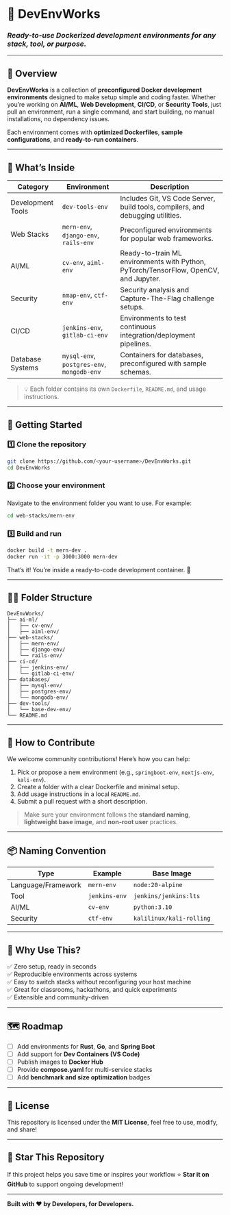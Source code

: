 
# 🚀 DevEnvWorks

### *Ready-to-use Dockerized development environments for any stack, tool, or purpose.*

---

## 🧠 Overview

**DevEnvWorks** is a collection of **preconfigured Docker development environments** designed to make setup simple and coding faster.
Whether you’re working on **AI/ML**, **Web Development**, **CI/CD**, or **Security Tools**, just pull an environment, run a single command, and start building, no manual installations, no dependency issues.

Each environment comes with **optimized Dockerfiles**, **sample configurations**, and **ready-to-run containers**.

---

## 🧰 What’s Inside

| Category             | Environment                                | Description                                                                          |
| -------------------- | ------------------------------------------ | ------------------------------------------------------------------------------------ |
| Development Tools | `dev-tools-env`                            | Includes Git, VS Code Server, build tools, compilers, and debugging utilities.       |
| Web Stacks        | `mern-env`, `django-env`, `rails-env`      | Preconfigured environments for popular web frameworks.                               |
| AI/ML             | `cv-env`, `aiml-env`                       | Ready-to-train ML environments with Python, PyTorch/TensorFlow, OpenCV, and Jupyter. |
| Security          | `nmap-env`, `ctf-env`                      | Security analysis and Capture-The-Flag challenge setups.                             |
| CI/CD             | `jenkins-env`, `gitlab-ci-env`             | Environments to test continuous integration/deployment pipelines.                    |
| Database Systems | `mysql-env`, `postgres-env`, `mongodb-env` | Containers for databases, preconfigured with sample schemas.                         |

> 💡 Each folder contains its own `Dockerfile`, `README.md`, and usage instructions.

---

## 🐳 Getting Started

### 1️⃣ Clone the repository

```bash
git clone https://github.com/<your-username>/DevEnvWorks.git
cd DevEnvWorks
```

### 2️⃣ Choose your environment

Navigate to the environment folder you want to use.
For example:

```bash
cd web-stacks/mern-env
```

### 3️⃣ Build and run

```bash
docker build -t mern-dev .
docker run -it -p 3000:3000 mern-dev
```

That’s it! You’re inside a ready-to-code development container. 🎉

---

## 🧑‍💻 Folder Structure

```
DevEnvWorks/
├── ai-ml/
│   ├── cv-env/
│   ├── aiml-env/
├── web-stacks/
│   ├── mern-env/
│   ├── django-env/
│   └── rails-env/
├── ci-cd/
│   ├── jenkins-env/
│   └── gitlab-ci-env/
├── databases/
│   ├── mysql-env/
│   ├── postgres-env/
│   └── mongodb-env/
├── dev-tools/
│   └── base-dev-env/
└── README.md
```

---

## 🧩 How to Contribute

We welcome community contributions!
Here’s how you can help:

1. Pick or propose a new environment (e.g., `springboot-env`, `nextjs-env`, `kali-env`).
2. Create a folder with a clear Dockerfile and minimal setup.
3. Add usage instructions in a local `README.md`.
4. Submit a pull request with a short description.

> Make sure your environment follows the **standard naming**, **lightweight base image**, and **non-root user** practices.

---

## 📦 Naming Convention

| Type               | Example       | Base Image               |
| ------------------ | ------------- | ------------------------ |
| Language/Framework | `mern-env`    | `node:20-alpine`         |
| Tool               | `jenkins-env` | `jenkins/jenkins:lts`    |
| AI/ML              | `cv-env`      | `python:3.10`            |
| Security           | `ctf-env`     | `kalilinux/kali-rolling` |

---

## 🧱 Why Use This?

✅ Zero setup, ready in seconds \
✅ Reproducible environments across systems \
✅ Easy to switch stacks without reconfiguring your host machine \
✅ Great for classrooms, hackathons, and quick experiments \
✅ Extensible and community-driven

---

## 🗺️ Roadmap

* [ ] Add environments for **Rust**, **Go**, and **Spring Boot**
* [ ] Add support for **Dev Containers (VS Code)**
* [ ] Publish images to **Docker Hub**
* [ ] Provide **compose.yaml** for multi-service stacks
* [ ] Add **benchmark and size optimization** badges

---

## 📜 License

This repository is licensed under the **MIT License**, feel free to use, modify, and share!

---

## 🌟 Star This Repository

If this project helps you save time or inspires your workflow 
⭐ **Star it on GitHub** to support ongoing development!

---

**Built with ❤️ by Developers, for Developers.**
